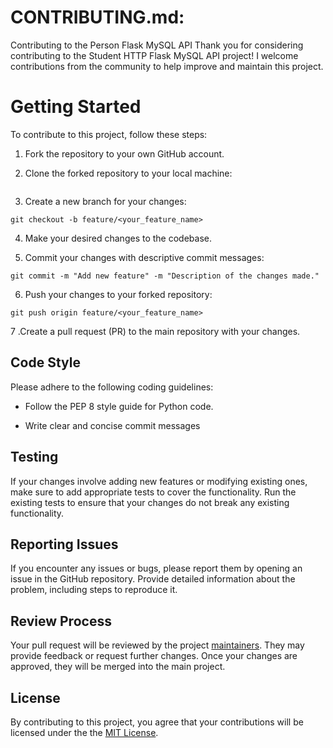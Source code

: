 # CONTRIBUTING.md:

Contributing to the Person Flask MySQL API
Thank you for considering contributing to the Student HTTP Flask MySQL API project! I welcome contributions from the community to help improve and maintain this project.

# Getting Started

To contribute to this project, follow these steps:

1. Fork the repository to your own GitHub account.

2. Clone the forked repository to your local machine:

```git clone https://github.com/prideland-okoi/hngx-httpmysql-endpoints.git

```

3. Create a new branch for your changes:

```
git checkout -b feature/<your_feature_name>
```

4. Make your desired changes to the codebase.

5. Commit your changes with descriptive commit messages:

```
git commit -m "Add new feature" -m "Description of the changes made."
```

6. Push your changes to your forked repository:

```
git push origin feature/<your_feature_name>
```

7 .Create a pull request (PR) to the main repository with your changes.

## Code Style

Please adhere to the following coding guidelines:

- Follow the PEP 8 style guide for Python code.

- Write clear and concise commit messages

## Testing

If your changes involve adding new features or modifying existing ones, make sure to add appropriate tests to cover the functionality. Run the existing tests to ensure that your changes do not break any existing functionality.

## Reporting Issues

If you encounter any issues or bugs, please report them by opening an issue in the GitHub repository. Provide detailed information about the problem, including steps to reproduce it.

## Review Process

Your pull request will be reviewed by the project [maintainers](https://github.com/Prideland-Okoi). They may provide feedback or request further changes. Once your changes are approved, they will be merged into the main project.

## License

By contributing to this project, you agree that your contributions will be licensed under the the [MIT License](https://mit-license.org/).
